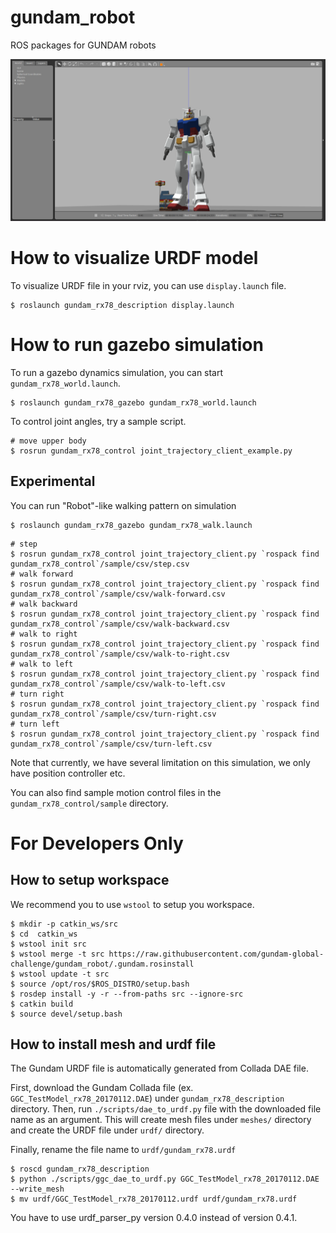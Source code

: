 # gundam_robot
ROS packages for GUNDAM robots

![GUNDAM Gazebo Simulation](img/gundam_rx78_world.png)

How to visualize URDF model
===========================

To visualize URDF file in your rviz, you can use `display.launch` file.
```
$ roslaunch gundam_rx78_description display.launch
```

How to run gazebo simulation
============================

To run a gazebo dynamics simulation, you can start `gundam_rx78_world.launch`.

```
$ roslaunch gundam_rx78_gazebo gundam_rx78_world.launch
```

To control joint angles, try a sample script.

```
# move upper body
$ rosrun gundam_rx78_control joint_trajectory_client_example.py
```

Experimental
------------

You can run "Robot"-like walking pattern on simulation

```
$ roslaunch gundam_rx78_gazebo gundam_rx78_walk.launch
```

```
# step
$ rosrun gundam_rx78_control joint_trajectory_client.py `rospack find gundam_rx78_control`/sample/csv/step.csv
# walk forward
$ rosrun gundam_rx78_control joint_trajectory_client.py `rospack find gundam_rx78_control`/sample/csv/walk-forward.csv
# walk backward
$ rosrun gundam_rx78_control joint_trajectory_client.py `rospack find gundam_rx78_control`/sample/csv/walk-backward.csv
# walk to right
$ rosrun gundam_rx78_control joint_trajectory_client.py `rospack find gundam_rx78_control`/sample/csv/walk-to-right.csv
# walk to left
$ rosrun gundam_rx78_control joint_trajectory_client.py `rospack find gundam_rx78_control`/sample/csv/walk-to-left.csv
# turn right
$ rosrun gundam_rx78_control joint_trajectory_client.py `rospack find gundam_rx78_control`/sample/csv/turn-right.csv
# turn left
$ rosrun gundam_rx78_control joint_trajectory_client.py `rospack find gundam_rx78_control`/sample/csv/turn-left.csv
```

Note that currently, we have several limitation on this simulation, we only have position controller etc.

You can also find sample motion control files in the `gundam_rx78_control/sample` directory.

For Developers Only
===================

How to setup workspace
----------------------

We recommend you to use `wstool` to setup you workspace.

```
$ mkdir -p catkin_ws/src
$ cd  catkin_ws
$ wstool init src
$ wstool merge -t src https://raw.githubusercontent.com/gundam-global-challenge/gundam_robot/.gundam.rosinstall
$ wstool update -t src
$ source /opt/ros/$ROS_DISTRO/setup.bash
$ rosdep install -y -r --from-paths src --ignore-src
$ catkin build
$ source devel/setup.bash
```

How to install mesh and urdf file
---------------------------------

The Gundam URDF file is automatically generated from Collada DAE file.

First, download the Gundam Collada file (ex. `GGC_TestModel_rx78_20170112.DAE`) under `gundam_rx78_description` directory.
Then, run `./scripts/dae_to_urdf.py` file with the downloaded file name as an argument. This will create mesh files under `meshes/` directory and create the URDF file under `urdf/` directory.

Finally, rename the file name to `urdf/gundam_rx78.urdf`

```
$ roscd gundam_rx78_description
$ python ./scripts/ggc_dae_to_urdf.py GGC_TestModel_rx78_20170112.DAE --write_mesh
$ mv urdf/GGC_TestModel_rx78_20170112.urdf urdf/gundam_rx78.urdf
```
You have to use urdf_parser_py version 0.4.0 instead of version 0.4.1.
